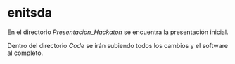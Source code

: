 # enitsda

En el directorio *Presentacion_Hackaton* se encuentra la presentación inicial.

Dentro del directorio *Code* se irán subiendo todos los cambios y el software al completo.
